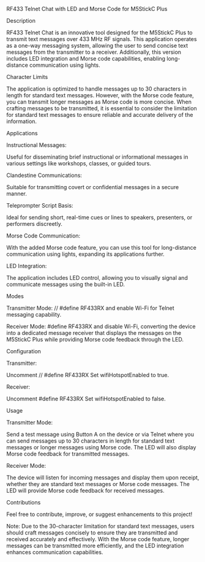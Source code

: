 RF433 Telnet Chat with LED and Morse Code for M5StickC Plus

Description

RF433 Telnet Chat is an innovative tool designed for the M5StickC Plus to transmit text messages over 433 MHz RF signals. This application operates as a one-way messaging system, allowing the user to send concise text messages from the transmitter to a receiver. Additionally, this version includes LED integration and Morse code capabilities, enabling long-distance communication using lights.

Character Limits

The application is optimized to handle messages up to 30 characters in length for standard text messages. However, with the Morse code feature, you can transmit longer messages as Morse code is more concise. When crafting messages to be transmitted, it is essential to consider the limitation for standard text messages to ensure reliable and accurate delivery of the information.

Applications

Instructional Messages:

Useful for disseminating brief instructional or informational messages in various settings like workshops, classes, or guided tours.

Clandestine Communications:

Suitable for transmitting covert or confidential messages in a secure manner.

Teleprompter Script Basis:

Ideal for sending short, real-time cues or lines to speakers, presenters, or performers discreetly.

Morse Code Communication:

With the added Morse code feature, you can use this tool for long-distance communication using lights, expanding its applications further.

LED Integration:

The application includes LED control, allowing you to visually signal and communicate messages using the built-in LED.

Modes

Transmitter Mode: // #define RF433RX and enable Wi-Fi for Telnet messaging capability.

Receiver Mode: #define RF433RX and disable Wi-Fi, converting the device into a dedicated message receiver that displays the messages on the M5StickC Plus while providing Morse code feedback through the LED.

Configuration

Transmitter:

Uncomment // #define RF433RX
Set wifiHotspotEnabled to true.

Receiver:

Uncomment #define RF433RX
Set wifiHotspotEnabled to false.

Usage

Transmitter Mode:

Send a test message using Button A on the device or via Telnet where you can send messages up to 30 characters in length for standard text messages or longer messages using Morse code. The LED will also display Morse code feedback for transmitted messages.

Receiver Mode:

The device will listen for incoming messages and display them upon receipt, whether they are standard text messages or Morse code messages. The LED will provide Morse code feedback for received messages.

Contributions

Feel free to contribute, improve, or suggest enhancements to this project!

Note: Due to the 30-character limitation for standard text messages, users should craft messages concisely to ensure they are transmitted and received accurately and effectively. With the Morse code feature, longer messages can be transmitted more efficiently, and the LED integration enhances communication capabilities.
